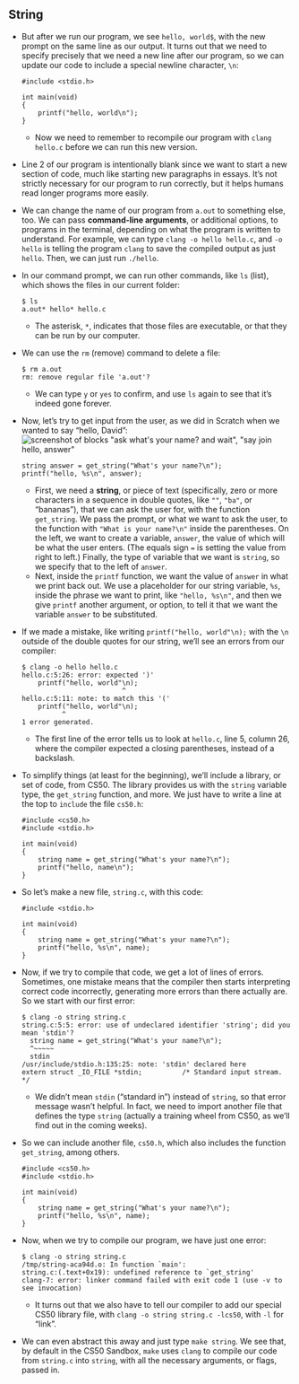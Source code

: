 
String
------

*   But after we run our program, we see `hello, world$`, with the new prompt on the same line as our output. It turns out that we need to specify precisely that we need a new line after our program, so we can update our code to include a special newline character, `\n`:
    
        #include <stdio.h>
        
        int main(void)
        {
            printf("hello, world\n");
        }
        
    
    *   Now we need to remember to recompile our program with `clang hello.c` before we can run this new version.
*   Line 2 of our program is intentionally blank since we want to start a new section of code, much like starting new paragraphs in essays. It’s not strictly necessary for our program to run correctly, but it helps humans read longer programs more easily.
*   We can change the name of our program from `a.out` to something else, too. We can pass **command-line arguments**, or additional options, to programs in the terminal, depending on what the program is written to understand. For example, we can type `clang -o hello hello.c`, and `-o hello` is telling the program `clang` to save the compiled output as just `hello`. Then, we can just run `./hello`.
*   In our command prompt, we can run other commands, like `ls` (list), which shows the files in our current folder:
    
        $ ls
        a.out* hello* hello.c
        
    
    *   The asterisk, `*`, indicates that those files are executable, or that they can be run by our computer.
*   We can use the `rm` (remove) command to delete a file:
    
        $ rm a.out
        rm: remove regular file 'a.out'?
        
    
    *   We can type `y` or `yes` to confirm, and use `ls` again to see that it’s indeed gone forever.
*   Now, let’s try to get input from the user, as we did in Scratch when we wanted to say “hello, David”:  
    ![screenshot of blocks "ask what's your name? and wait", "say join hello, answer"](https://cs50.harvard.edu/x/2020/notes/1/ask_say_join.png)
    
        string answer = get_string("What's your name?\n");
        printf("hello, %s\n", answer);
        
    
    *   First, we need a **string**, or piece of text (specifically, zero or more characters in a sequence in double quotes, like `""`, `"ba"`, or “bananas”), that we can ask the user for, with the function `get_string`. We pass the prompt, or what we want to ask the user, to the function with `"What is your name?\n"` inside the parentheses. On the left, we want to create a variable, `answer`, the value of which will be what the user enters. (The equals sign `=` is setting the value from right to left.) Finally, the type of variable that we want is `string`, so we specify that to the left of `answer`.
    *   Next, inside the `printf` function, we want the value of `answer` in what we print back out. We use a placeholder for our string variable, `%s`, inside the phrase we want to print, like `"hello, %s\n"`, and then we give `printf` another argument, or option, to tell it that we want the variable `answer` to be substituted.
*   If we made a mistake, like writing `printf("hello, world"\n);` with the `\n` outside of the double quotes for our string, we’ll see an errors from our compiler:
    
        $ clang -o hello hello.c
        hello.c:5:26: error: expected ')'
            printf("hello, world"\n);
                                 ^
        hello.c:5:11: note: to match this '('
            printf("hello, world"\n);
                  ^
        1 error generated.
        
    
    *   The first line of the error tells us to look at `hello.c`, line 5, column 26, where the compiler expected a closing parentheses, instead of a backslash.
*   To simplify things (at least for the beginning), we’ll include a library, or set of code, from CS50. The library provides us with the `string` variable type, the `get_string` function, and more. We just have to write a line at the top to `include` the file `cs50.h`:
    
        #include <cs50.h>
        #include <stdio.h>
        
        int main(void)
        {
            string name = get_string("What's your name?\n");
            printf("hello, name\n");
        }
        
    
*   So let’s make a new file, `string.c`, with this code:
    
        #include <stdio.h>
        
        int main(void)
        {
            string name = get_string("What's your name?\n");
            printf("hello, %s\n", name);
        }
        
    
*   Now, if we try to compile that code, we get a lot of lines of errors. Sometimes, one mistake means that the compiler then starts interpreting correct code incorrectly, generating more errors than there actually are. So we start with our first error:
    
        $ clang -o string string.c
        string.c:5:5: error: use of undeclared identifier 'string'; did you mean 'stdin'?
          string name = get_string("What's your name?\n");
          ^~~~~~
          stdin
        /usr/include/stdio.h:135:25: note: 'stdin' declared here
        extern struct _IO_FILE *stdin;          /* Standard input stream.  */
        
    
    *   We didn’t mean `stdin` (“standard in”) instead of `string`, so that error message wasn’t helpful. In fact, we need to import another file that defines the type `string` (actually a training wheel from CS50, as we’ll find out in the coming weeks).
*   So we can include another file, `cs50.h`, which also includes the function `get_string`, among others.
    
        #include <cs50.h>
        #include <stdio.h>
        
        int main(void)
        {
            string name = get_string("What's your name?\n");
            printf("hello, %s\n", name);
        }
        
    
*   Now, when we try to compile our program, we have just one error:
    
        $ clang -o string string.c
        /tmp/string-aca94d.o: In function `main':
        string.c:(.text+0x19): undefined reference to `get_string'
        clang-7: error: linker command failed with exit code 1 (use -v to see invocation)
        
    
    *   It turns out that we also have to tell our compiler to add our special CS50 library file, with `clang -o string string.c -lcs50`, with `-l` for “link”.
*   We can even abstract this away and just type `make string`. We see that, by default in the CS50 Sandbox, `make` uses `clang` to compile our code from `string.c` into `string`, with all the necessary arguments, or flags, passed in.
